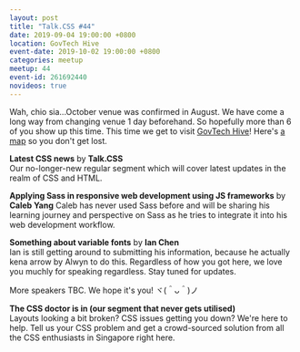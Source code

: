 ```yaml
---
layout: post
title: "Talk.CSS #44"
date: 2019-09-04 19:00:00 +0800
location: GovTech Hive
event-date: 2019-10-02 19:00:00 +0800
categories: meetup
meetup: 44
event-id: 261692440
novideos: true
---
```

Wah, chio sia...October venue was confirmed in August. We have come a long way from changing venue 1 day beforehand. So hopefully more than 6 of you show up this time. This time we get to visit [GovTech Hive](https://www.tech.gov.sg/)! Here's [a map](https://www.google.com/maps/place/GovTech+Hive/@1.2998708,103.7893391,15z/data=!4m2!3m1!1s0x0:0x2202a995a6abc728?sa=X&ved=2ahUKEwif4-alwbfkAhUDAGMBHY2QBwwQ_BIwE3oECA0QCA) so you don't get lost.

**Latest CSS news** by **Talk.CSS**  
Our no-longer-new regular segment which will cover latest updates in the realm of CSS and HTML.

**Applying Sass in responsive web development using JS frameworks** by **Caleb Yang**
Caleb has never used Sass before and will be sharing his learning journey and perspective on Sass as he tries to integrate it into his web development workflow.

**Something about variable fonts** by **Ian Chen**  
Ian is still getting around to submitting his information, because he actually kena arrow by Alwyn to do this. Regardless of how you got here, we love you muchly for speaking regardless. Stay tuned for updates.

More speakers TBC. We hope it's you! <span class="o-kaomoji">ヾ(＾ᴗ＾)ノ</span>

**The CSS doctor is in (our segment that never gets utilised)**  
Layouts looking a bit broken? CSS issues getting you down? We're here to help. Tell us your CSS problem and get a crowd-sourced solution from all the CSS enthusiasts in Singapore right here.
